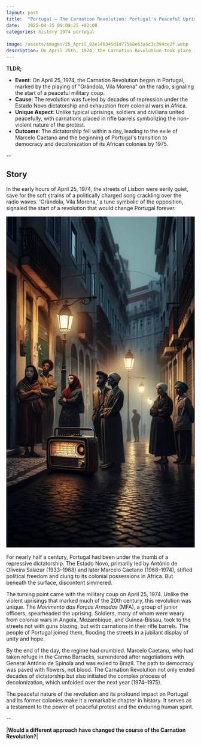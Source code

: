 ```yaml
---
layout: post
title:  "Portugal – The Carnation Revolution: Portugal's Peaceful Uprising of 1974"
date:   2025-04-25 09:08:25 +02:00
categories: history 1974 portugal

image: /assets/images/25_April_02e140345d1d77568e63a5c3c394ce2f.webp
description: On April 25th, 1974, the Carnation Revolution took place in Portugal. It was a military coup that overthrew the Estado Novo regime, leading to the establishment of a democratic government.
---
```


**TLDR;**
- **Event**: On April 25, 1974, the Carnation Revolution began in Portugal, marked by the playing of "Grândola, Vila Morena" on the radio, signaling the start of a peaceful military coup.
- **Cause**: The revolution was fueled by decades of repression under the Estado Novo dictatorship and exhaustion from colonial wars in Africa.
- **Unique Aspect**: Unlike typical uprisings, soldiers and civilians united peacefully, with carnations placed in rifle barrels symbolizing the non-violent nature of the protest.
- **Outcome**: The dictatorship fell within a day, leading to the exile of Marcelo Caetano and the beginning of Portugal's transition to democracy and decolonization of its African colonies by 1975.

--


## Story
In the early hours of April 25, 1974, the streets of Lisbon were eerily quiet, save for the soft strains of a politically charged song crackling over the radio waves. 'Grândola, Vila Morena,' a tune symbolic of the opposition, signaled the start of a revolution that would change Portugal forever.

![Image](/assets/images/25_April_02e140345d1d77568e63a5c3c394ce2f.webp)

For nearly half a century, Portugal had been under the thumb of a repressive dictatorship. The Estado Novo, primarily led by António de Oliveira Salazar (1933–1968) and later Marcelo Caetano (1968–1974), stifled political freedom and clung to its colonial possessions in Africa. But beneath the surface, discontent simmered.

The turning point came with the military coup on April 25, 1974. Unlike the violent uprisings that marked much of the 20th century, this revolution was unique. The *Movimento das Forças Armadas* (MFA), a group of junior officers, spearheaded the uprising. Soldiers, many of whom were weary from colonial wars in Angola, Mozambique, and Guinea-Bissau, took to the streets not with guns blazing, but with carnations in their rifle barrels. The people of Portugal joined them, flooding the streets in a jubilant display of unity and hope.

By the end of the day, the regime had crumbled. Marcelo Caetano, who had taken refuge in the Carmo Barracks, surrendered after negotiations with General António de Spínola and was exiled to Brazil. The path to democracy was paved with flowers, not blood. The Carnation Revolution not only ended decades of dictatorship but also initiated the complex process of decolonization, which unfolded over the next year (1974–1975).

The peaceful nature of the revolution and its profound impact on Portugal and its former colonies make it a remarkable chapter in history. It serves as a testament to the power of peaceful protest and the enduring human spirit.


--

|**Would a different approach have changed the course of the Carnation Revolution?**|

